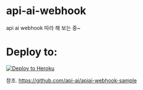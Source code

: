 # api-ai-webhook

api ai webhook 따라 해 보는 중~


# Deploy to:
[![Deploy to Heroku](https://www.herokucdn.com/deploy/button.svg)](https://heroku.com/deploy)


참조.
https://github.com/api-ai/apiai-webhook-sample


